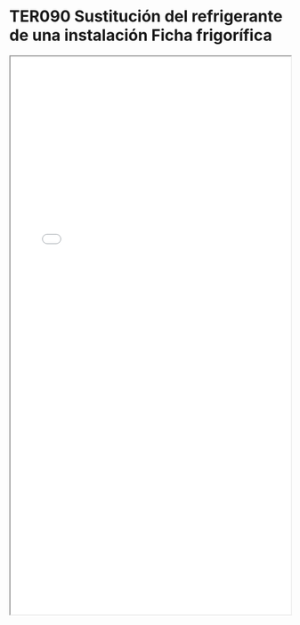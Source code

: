 
# TER090  Sustitución del refrigerante de una instalación Ficha frigorífica

<iframe src="../TER090  Sustitución del refrigerante de una instalación Ficha frigorífica.pdf" width="100%" height="1000px"></iframe>

